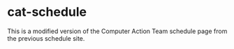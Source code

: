 # cat-schedule
This is a modified version of the Computer Action Team schedule page from the previous schedule site.
